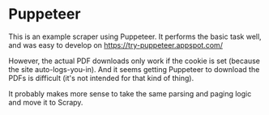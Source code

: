 Puppeteer
=========

This is an example scraper using Puppeteer. It performs the basic task well, and was easy to develop on https://try-puppeteer.appspot.com/

However, the actual PDF downloads only work if the cookie is set (because the site auto-logs-you-in). And it seems getting Puppeteer to download the PDFs is difficult (it's not intended for that kind of thing).

It probably makes more sense to take the same parsing and paging logic and move it to Scrapy.
